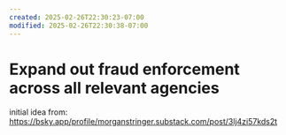 ```yaml
---
created: 2025-02-26T22:30:23-07:00
modified: 2025-02-26T22:30:38-07:00
---
```


# Expand out fraud enforcement across all relevant agencies

initial idea from: https://bsky.app/profile/morganstringer.substack.com/post/3lj4zi57kds2t
